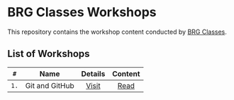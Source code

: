 # BRG Classes Workshops

This repository contains the workshop content conducted by [BRG
Classes](https://brgclasses.com).

## List of Workshops

| `#` | Name | Details | Content |
| :-: | :------: | :------: | :----: |
| `1.` | Git and GitHub | [Visit](https://brgclasses.com/workshops/git-and-github) | [Read](git-github/README.md) |
